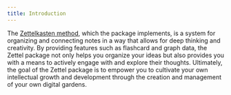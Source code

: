 ```yaml
---
title: Introduction
---
```


The [Zettelkasten method](https://arantespp.com/zettel/zettelkasten), which the package implements, is a system for organizing and connecting notes in a way that allows for deep thinking and creativity. By providing features such as flashcard and graph data, the Zettel package not only helps you organize your ideas but also provides you with a means to actively engage with and explore their thoughts. Ultimately, the goal of the Zettel package is to empower you to cultivate your own intellectual growth and development through the creation and management of your own digital gardens.
